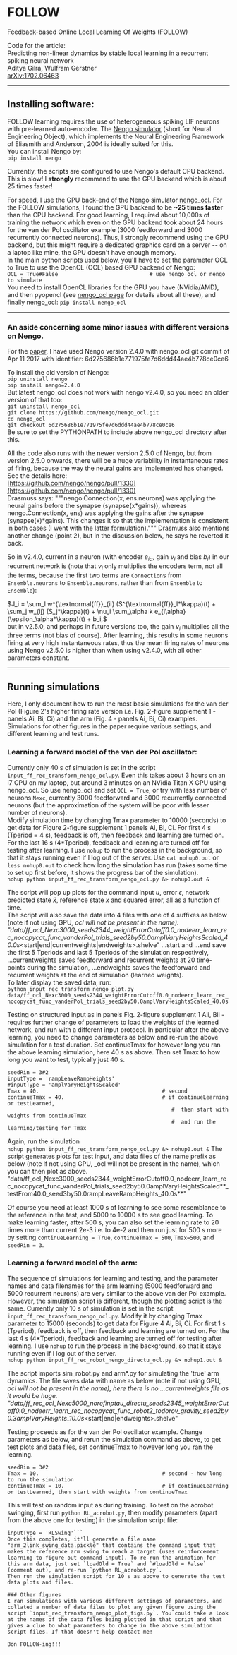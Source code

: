 # FOLLOW
Feedback-based Online Local Learning Of Weights (FOLLOW)

Code for the article:  
Predicting non-linear dynamics by stable local learning in a recurrent spiking neural network  
Aditya Gilra, Wulfram Gerstner  
[arXiv:1702.06463](https://arxiv.org/abs/1702.06463)  
  
----  
##  Installing software:  
  
FOLLOW learning requires the use of heterogeneous spiking LIF neurons with pre-learned auto-encoder. The [Nengo simulator](https://www.nengo.ai/) (short for Neural Engineering Object), which implements the Neural Engineering Framework of Eliasmith and Anderson, 2004 is ideally suited for this.  
You can install Nengo by:  
`pip install nengo`  
  
Currently, the scripts are configured to use Nengo's default CPU backend. This is slow! I **strongly** recommend to use the GPU backend which is about 25 times faster!   
  
For speed, I use the GPU back-end of the Nengo simulator [nengo_ocl](https://github.com/nengo/nengo_ocl). For the FOLLOW simulations, I found the GPU backend to be **~25 times faster** than the CPU backend. For good learning, I required about 10,000s of training the network which even on the GPU backend took about 24 hours for the van der Pol oscillator example (3000 feedforward and 3000 recurrently connected neurons). Thus, I strongly recommend using the GPU backend, but this might require a dedicated graphics card on a server -- on a laptop like mine, the GPU doesn't have enough memory.  
In the main python scripts used below, you'll have to set the parameter OCL to True to use the OpenCL (OCL) based GPU backend of Nengo:  
`OCL = True#False                             # use nengo_ocl or nengo to simulate`  
You need to install OpenCL libraries for the GPU you have (NVidia/AMD), and then pyopencl (see [nengo_ocl page](https://github.com/nengo/nengo_ocl) for details about all these), and finally nengo_ocl:
`pip install nengo_ocl`  
  
----
### An aside concerning some minor issues with different versions on Nengo.  
  
For the [paper](https://arxiv.org/abs/1702.06463), I have used Nengo version 2.4.0 with nengo_ocl git commit of Apr 11 2017 with identifier: 6d275686b1e771975fe7d6ddd44ae4b778ce0ce6  
  
To install the old version of Nengo:  
`pip uninstall nengo`  
`pip install nengo=2.4.0`  
But latest nengo_ocl does not work with nengo v2.4.0, so you need an older version of that too:  
`git uninstall nengo_ocl`  
`git clone https://github.com/nengo/nengo_ocl.git`  
`cd nengo_ocl`  
`git checkout 6d275686b1e771975fe7d6ddd44ae4b778ce0ce6`  
Be sure to set the PYTHONPATH to include above nengo_ocl directory after this.
  
All the code also runs with the newer version 2.5.0 of Nengo, but from version 2.5.0 onwards, there will be a huge variability in instantaneous rates of firing, because the way the neural gains are implemented has changed. See the details here:  
[https://github.com/nengo/nengo/pull/1330](https://github.com/nengo/nengo/pull/1330)  
Drasmuss says: """nengo.Connection(x, ens.neurons) was applying the neural gains before the synapse (synapse(x*gains)), whereas nengo.Connection(x, ens) was applying the gains after the synapse (synapse(x)*gains). This changes it so that the implementation is consistent in both cases (I went with the latter formulation)."""
Drasmuss also mentions another change (point 2), but in the discussion below, he says he reverted it back.
  
So in v2.4.0, current in a neuron (with encoder $e_{i\alpha}$, gain $\nu_i$ and bias $b_i$) in our recurrent network is (note that $\nu_i$ only multiplies the encoders term, not all the terms, because the first two terms are `Connection`s from `Ensemble.neurons` to `Ensemble.neurons`, rather than from `Ensemble` to `Ensemble`):  
  
$J_i = \sum_l w^{\textnormal{ff}}_{il} (S^{\textnormal{ff}}_l*\kappa)(t) +
        \sum_j w_{ij} (S_j*\kappa)(t) +
        \nu_i \sum_\alpha k e_{i\alpha} (\epsilon_\alpha*\kappa)(t)
         + b_i,$  
but in v2.5.0, and perhaps in future versions too, the gain $\nu_i$ multiplies all the three terms (not bias of course). After learning, this results in some neurons firing at very high instantaneous rates, thus the mean firing rates of neurons using Nengo v2.5.0 is higher than when using v2.4.0, with all other parameters constant.
  
-----

## Running simulations  
  
Here, I only document how to run the most basic simulations for the van der Pol (Figure 2's higher firing rate version i.e. Fig. 2-figure supplement 1 - panels Ai, Bi, Ci) and the arm (Fig. 4 - panels Ai, Bi, Ci) examples. Simulations for other figures in the paper require various settings, and different learning and test runs.
  
### Learning a forward model of the van der Pol oscillator:  
Currently only 40 s of simulation is set in the script `input_ff_rec_transform_nengo_ocl.py`. Even this takes about 3 hours on an i7 CPU on my laptop, but around 3 minutes on an NVidia Titan X GPU using nengo_ocl. So use nengo_ocl and set `OCL = True`, or try with less number of neurons `Nexc`, currently 3000 feedforward and 3000 recurrently connected neurons (but the approximation of the system will be poor with lesser number of neurons).   
Modify simulation time by changing Tmax parameter to 10000 (seconds) to get data for Figure 2-figure supplement 1 panels Ai, Bi, Ci. For first 4 s (Tperiod = 4 s), feedback is off, then feedback and learning are turned on. For the last 16 s (4*Tperiod), feedback and learning are turned off for testing after learning. I use `nohup` to run the process in the background, so that it stays running even if I log out of the server. Use `cat nohup0.out` or `less nohup0.out` to check how long the simulation has run (takes some time to set up first before, it shows the progress bar of the simulation).  
`nohup python input_ff_rec_transform_nengo_ocl.py &> nohup0.out &`
  
The script will pop up plots for the command input $u$, error $\epsilon$, network predicted state $\hat{x}$, reference state $x$ and squared error, all as a function of time.  
The script will also save the data into 4 files with one of 4 suffixes as below (note if not using GPU, _ocl will not be present in the name):  
"data/ff_ocl_Nexc3000_seeds2344_weightErrorCutoff0.0_nodeerr_learn_rec_nocopycat_func_vanderPol_trials_seed2by50.0amplVaryHeightsScaled_40.0s_<start|end|currentweights|endweights>.shelve"
...start and ...end save the first 5 Tperiods and last 5 Tperiods of the simulation respectively, ...currentweights saves feedforward and recurrent weights at 20 time-points during the simulation, ...endweights saves the feedforward and recurrent weights at the end of simulation (learned weights).  
To later display the saved data, run:  
`python input_rec_transform_nengo_plot.py data/ff_ocl_Nexc3000_seeds2344_weightErrorCutoff0.0_nodeerr_learn_rec_nocopycat_func_vanderPol_trials_seed2by50.0amplVaryHeightsScaled_40.0s`
  
Testing on structured input as in panels Fig. 2-figure supplement 1 Aii, Bii - requires further change of parameters to load the weights of the learned network, and run with a different input protocol. In particular after the above learning, you need to change parameters as below and re-run the above simulation for a test duration. Set continueTmax for however long you ran the above learning simulation, here 40 s as above. Then set Tmax to how long you want to test, typically just 40 s.  
```testLearned = True#False                     # whether to test the learning, uses weights from continueLearning, but doesn't save again.
seedRin = 3#2
inputType = 'rampLeaveRampHeights'
#inputType = 'amplVaryHeightsScaled'
Tmax = 40.                                       # second
continueTmax = 40.                               # if continueLearning or testLearned,
                                                    #  then start with weights from continueTmax
                                                    #  and run the learning/testing for Tmax
```  
Again, run the simulation  
`nohup python input_ff_rec_transform_nengo_ocl.py &> nohup0.out &`
The script generates plots for test input, and data files of the name prefix as below (note if not using GPU, _ocl will not be present in the name), which you can then plot as above.  
"data/ff_ocl_Nexc3000_seeds2344_weightErrorCutoff0.0_nodeerr_learn_rec_nocopycat_func_vanderPol_trials_seed2by50.0amplVaryHeightsScaled**_testFrom40.0_seed3by50.0rampLeaveRampHeights_40.0s**"
    
Of course you need at least 1000 s of learning to see some resemblance to the reference in the test, and 5000 to 10000 s to see good learning. To make learning faster, after 500 s, you can also set the learning rate to 20 times more than current 2e-3 i.e. to 4e-2 and then run just for 500 s more by setting `continueLearning = True`, `continueTmax = 500`, `Tmax=500`, and `seedRin = 3`.  
  
### Learning a forward model of the arm:  
The sequence of simulations for learning and testing, and the parameter names and data filenames for the arm learning (5000 feedforward and 5000 recurrent neurons) are very similar to the above van der Pol example. However, the simulation script is different, though the plotting script is the same.
Currently only 10 s of simulation is set in the script `input_ff_rec_transform_nengo_ocl.py`. Modify it by changing Tmax parameter to 15000 (seconds) to get data for Figure 4 Ai, Bi, Ci. For first 1 s (Tperiod), feedback is off, then feedback and learning are turned on. For the last 4 s (4*Tperiod), feedback and learning are turned off for testing after learning.  I use `nohup` to run the process in the background, so that it stays running even if I log out of the server.  
`nohup python input_ff_rec_robot_nengo_directu_ocl.py &> nohup1.out &`
  
The script imports sim_robot.py and arm*.py for simulating the 'true' arm dynamics. The file saves data with name as below (note if not using GPU, _ocl will not be present in the name), here there is no ...currentweights file as it would be huge.  
"data/ff_rec_ocl_Nexc5000_norefinptau_directu_seeds2345_weightErrorCutoff0.0_nodeerr_learn_rec_nocopycat_func_robot2_todorov_gravity_seed2by0.3amplVaryHeights_10.0s_<start|end|endweights>.shelve"
  
Testing proceeds as for the van der Pol oscillator example. Change parameters as below, and rerun the simulation command as above, to get test plots and data files, set continueTmax to however long you ran the learning.
```testLearned = True#False                     # whether to test the learning, uses weights from continueLearning, but doesn't save again.
seedRin = 3#2
Tmax = 10.                                       # second - how long to run the simulation
continueTmax = 10.                               # if continueLearning or testLearned, then start with weights from continueTmax
```
This will test on random input as during training. To test on the acrobot swinging, first run `python RL_acrobot.py`, then modify parameters (apart from the above one for testing) in the simulation script file:
```#inputType = 'amplVaryHeights'
inputType = 'RLSwing'```
Once this completes, it'll generate a file name "arm_2link_swing_data.pickle" that contains the command input that makes the reference arm swing to reach a target (uses reinforcement learning to figure out command input). To re-run the animation for this arm data, just set `loadOld = True` and `#loadOld = False` (comment out), and re-run `python RL_acrobot.py`.  
Then run the simulation script for 10 s as above to generate the test data plots and files.
  
### Other figures  
I ran simulations with various different settings of parameters, and collated a number of data files to plot any given figure using the script `input_rec_transform_nengo_plot_figs.py`. You could take a look at the names of the data files being plotted in that script and that gives a clue to what parameters to change in the above simulation script files. If that doesn't help contact me!  
  
Bon FOLLOW-ing!!!
